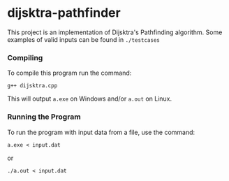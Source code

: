 # dijsktra-pathfinder
This project is an implementation of Dijsktra's Pathfinding algorithm. Some examples of valid inputs can be found in `./testcases`

### Compiling
To compile this program run the command:
```shell
g++ dijsktra.cpp
```
This will output `a.exe` on Windows and/or `a.out` on Linux.

### Running the Program
To run the program with input data from a file, use the command:
```shell
a.exe < input.dat
```
or
```shell 
./a.out < input.dat
```
